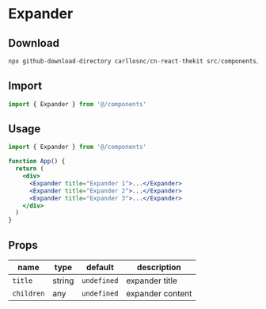 # Expander

## Download

```c
npx github-download-directory carllosnc/cn-react-thekit src/components/Expander
```

## Import

```jsx
import { Expander } from '@/components'
```

## Usage

```jsx
import { Expander } from '@/components'

function App() {
  return (
    <div>
      <Expander title="Expander 1">...</Expander>
      <Expander title="Expander 2">...</Expander>
      <Expander title="Expander 3">...</Expander>
    </div>
  )
}
```

## Props

| name       | type   | default     | description      |
| ---------- | ------ | ----------- | ---------------- |
| `title`    | string | `undefined` | expander title   |
| `children` | any    | `undefined` | expander content |
